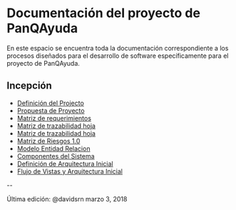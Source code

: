 # Documentación del proyecto de PanQAyuda

En este espacio se encuentra toda la documentación correspondiente a los procesos diseñados para el desarrollo de software específicamente para el proyecto de PanQAyuda.

## Incepción
* [Definición del Projecto]()
* [Propuesta de Proyecto]()
* [Matriz de requerimientos]()
* [Matriz de trazabilidad hoja]()
* [Matriz de trazabilidad hoja]()
* [Matriz de Riesgos 1.0]()
* [Modelo Entidad Relacion]()
* [Componentes del Sistema]()
* [Definición de Arquitectura Inicial]()
* [Flujo de Vistas y Arquitectura Inicial]()

--

Última edición: @davidsrn marzo 3, 2018
